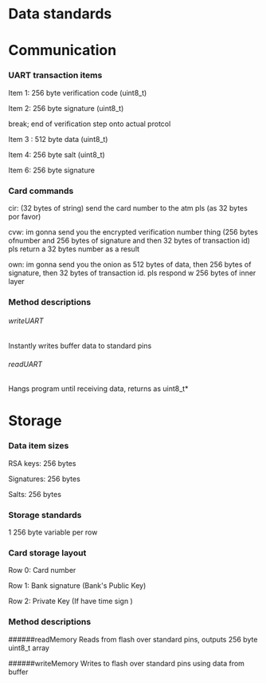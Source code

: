 Data standards
================

# Communication

### UART transaction items

Item 1: 256 byte verification code (uint8_t)

Item 2: 256 byte signature (uint8_t)

break; end of verification step onto actual protcol

Item 3 : 512 byte data (uint8_t)

Item 4: 256 byte salt (uint8_t)

Item 6: 256 byte signature

### Card commands
cir: (32 bytes of string) send the card number to the atm pls (as 32 bytes por favor)

cvw: im gonna send you the encrypted verification number thing (256 bytes ofnumber and 256 bytes of signature and then 32 bytes of transaction id)
pls return a 32 bytes number as a result

own: im gonna send you the onion as 512 bytes of data, then 256 bytes of signature, then 32 bytes of transaction id.  pls respond w 256 bytes of inner layer

### Method descriptions

###### writeUART
Instantly writes buffer data to standard pins

###### readUART
Hangs program until receiving data, returns as uint8_t*

# Storage

### Data item sizes
RSA keys: 256 bytes

Signatures: 256 bytes

Salts: 256 bytes

### Storage standards
1 256 byte variable per row

### Card storage layout
Row 0: Card number

Row 1: Bank signature (Bank's Public Key)

Row 2: Private Key (If have time sign )


### Method descriptions

######readMemory
Reads from flash over standard pins, outputs 256 byte uint8_t array

######writeMemory
Writes to flash over standard pins using data from buffer
